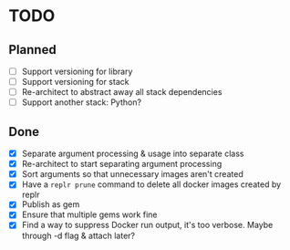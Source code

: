 # TODO

## Planned

- [ ] Support versioning for library
- [ ] Support versioning for stack
- [ ] Re-architect to abstract away all stack dependencies
- [ ] Support another stack: Python?

## Done

- [x] Separate argument processing & usage into separate class
- [x] Re-architect to start separating argument processing
- [x] Sort arguments so that unnecessary images aren't created
- [x] Have a `replr prune` command to delete all docker images created by replr
- [x] Publish as gem
- [x] Ensure that multiple gems work fine
- [x] Find a way to suppress Docker run output, it's too verbose. Maybe through -d flag & attach later?
